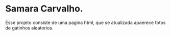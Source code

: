 # Samara Carvalho.

Esse projeto consiste de uma pagina html, que se atualizada apaerece fotos de gatinhos aleatorios.

